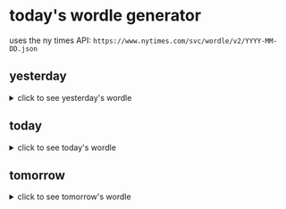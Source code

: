 # today's wordle generator

uses the ny times API: `https://www.nytimes.com/svc/wordle/v2/YYYY-MM-DD.json`

## yesterday

<details>
    <summary>click to see yesterday's wordle</summary>

    quail

</details>

## today

<details>
    <summary>click to see today's wordle</summary>

    petty

</details>

## tomorrow

<details>
    <summary>click to see tomorrow's wordle</summary>

    prank

</details>
